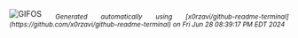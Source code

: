 <div align="justify">
<picture>
    <source media="(prefers-color-scheme: dark)" srcset="https://i.ibb.co/vzYyYjW/output-gif.gif">
    <source media="(prefers-color-scheme: light)" srcset="https://i.ibb.co/vzYyYjW/output-gif.gif">
    <img alt="GIFOS" src="https://i.ibb.co/vzYyYjW/output-gif.gif">
</picture>
<sub><i>Generated automatically using [x0rzavi/github-readme-terminal](https://github.com/x0rzavi/github-readme-terminal) on Fri Jun 28 08:39:17 PM EDT 2024</i></sub>
</div>

<!--  -->